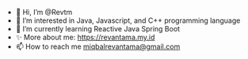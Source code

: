 - 👋 Hi, I’m @Revtm
- 👀 I’m interested in Java, Javascript, and C++ programming language 
- 🌱 I’m currently learning Reactive Java Spring Boot
- ✨ More about me: https://revantama.my.id
- 📫 How to reach me miqbalrevantama@gmail.com

<!---
Revtm/Revtm is a ✨ special ✨ repository because its `README.md` (this file) appears on your GitHub profile.
You can click the Preview link to take a look at your changes.
--->
